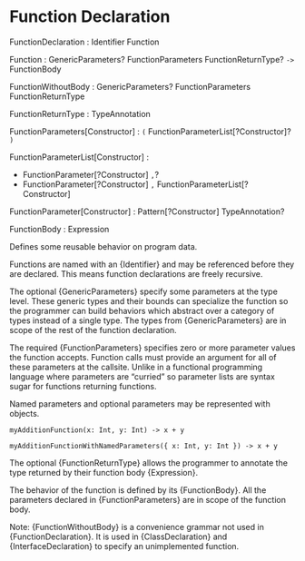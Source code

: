 # Function Declaration

FunctionDeclaration : Identifier Function

Function : GenericParameters? FunctionParameters FunctionReturnType? `->` FunctionBody

FunctionWithoutBody : GenericParameters? FunctionParameters FunctionReturnType

FunctionReturnType : TypeAnnotation

FunctionParameters[Constructor] : `(` FunctionParameterList[?Constructor]? `)`

FunctionParameterList[Constructor] :
  - FunctionParameter[?Constructor] `,`?
  - FunctionParameter[?Constructor] `,` FunctionParameterList[?Constructor]

FunctionParameter[Constructor] : Pattern[?Constructor] TypeAnnotation?

FunctionBody : Expression

Defines some reusable behavior on program data.

Functions are named with an {Identifier} and may be referenced before they are declared. This means function declarations are freely recursive.

The optional {GenericParameters} specify some parameters at the type level. These generic types and their bounds can specialize the function so the programmer can build behaviors which abstract over a category of types instead of a single type. The types from {GenericParameters} are in scope of the rest of the function declaration.

The required {FunctionParameters} specifies zero or more parameter values the function accepts. Function calls must provide an argument for all of these parameters at the callsite. Unlike in a functional programming language where parameters are “curried” so parameter lists are syntax sugar for functions returning functions.

Named parameters and optional parameters may be represented with objects.

```ite example
myAdditionFunction(x: Int, y: Int) -> x + y

myAdditionFunctionWithNamedParameters({ x: Int, y: Int }) -> x + y
```

The optional {FunctionReturnType} allows the programmer to annotate the type returned by their function body {Expression}.

The behavior of the function is defined by its {FunctionBody}. All the parameters declared in {FunctionParameters} are in scope of the function body.

Note: {FunctionWithoutBody} is a convenience grammar not used in {FunctionDeclaration}. It is used in {ClassDeclaration} and {InterfaceDeclaration} to specify an unimplemented function.
